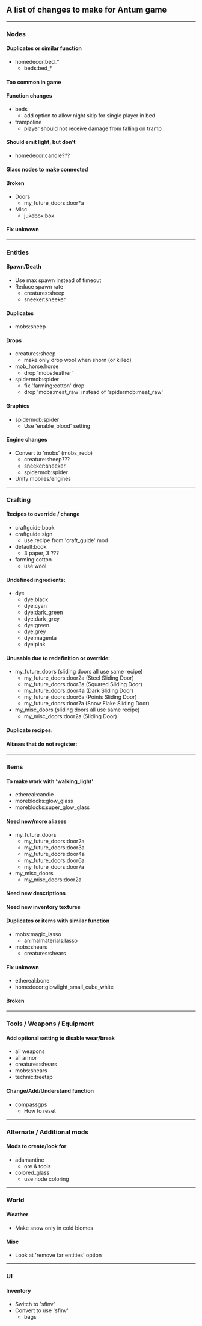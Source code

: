 ## A list of changes to make for Antum game


---

### Nodes

#### Duplicates or similar function
* homedecor:bed_*
	* beds:bed_*

#### Too common in game

#### Function changes
* beds
   	* add option to allow night skip for single player in bed
* trampoline
    * player should not receive damage from falling on tramp

#### Should emit light, but don't
* homedecor:candle???

#### Glass nodes to make connected

#### Broken
* Doors
	* my_future_doors:door\*a
* Misc
	* jukebox:box

#### Fix unknown


---

### Entities

#### Spawn/Death
* Use max spawn instead of timeout
* Reduce spawn rate
	* creatures:sheep
	* sneeker:sneeker

#### Duplicates
* mobs:sheep

#### Drops
* creatures:sheep
    * make only drop wool when shorn (or killed)
* mob_horse:horse
	* drop 'mobs:leather'
* spidermob:spider
	* fix 'farming:cotton' drop
	* drop 'mobs:meat_raw' instead of 'spidermob:meat_raw'

#### Graphics
* spidermob:spider
	* Use 'enable_blood' setting

#### Engine changes
* Convert to 'mobs' (mobs_redo)
	* creature:sheep???
	* sneeker:sneeker
	* spidermob:spider
* Unify mobiles/engines


---

### Crafting

#### Recipes to override / change
* craftguide:book
* craftguide:sign
	* use recipe from 'craft_guide' mod
* default:book
    * 3 paper, 3 ???
* farming:cotton
	* use wool

#### Undefined ingredients:
* dye
	* dye:black
	* dye:cyan
	* dye:dark_green
	* dye:dark_grey
	* dye:green
	* dye:grey
	* dye:magenta
	* dye:pink

#### Unusable due to redefinition or override:
* my_future_doors (sliding doors all use same recipe)
	* my_future_doors:door2a (Steel Sliding Door)
	* my_future_doors:door3a (Squared Sliding Door)
	* my_future_doors:door4a (Dark Sliding Door)
	* my_future_doors:door6a (Points Sliding Door)
	* my_future_doors:door7a (Snow Flake Sliding Door)
* my_misc_doors (sliding doors all use same recipe)
	* my_misc_doors:door2a (Sliding Door)

#### Duplicate recipes:

#### Aliases that do not register:


---

### Items

#### To make work with 'walking_light'
* ethereal:candle
* moreblocks:glow_glass
* moreblocks:super_glow_glass

#### Need new/more aliases
* my_future_doors
	* my_future_doors:door2a
	* my_future_doors:door3a
	* my_future_doors:door4a
	* my_future_doors:door6a
	* my_future_doors:door7a
* my_misc_doors
	* my_misc_doors:door2a

#### Need new descriptions

#### Need new inventory textures

#### Duplicates or items with similar function
* mobs:magic_lasso
    * animalmaterials:lasso
* mobs:shears
    * creatures:shears

#### Fix unknown
* ethereal:bone
* homedecor:glowlight_small_cube_white


#### Broken


---

### Tools / Weapons / Equipment

#### Add optional setting to disable wear/break
* all weapons
* all armor
* creatures:shears
* mobs:shears
* technic:treetap

#### Change/Add/Understand function
* compassgps
	* How to reset


---

### Alternate / Additional mods

#### Mods to create/look for
* adamantine
	* ore & tools
* colored_glass
    * use node coloring


---

### World

#### Weather
* Make snow only in cold biomes

#### Misc
* Look at 'remove far entities' option


---

### UI

#### Inventory
* Switch to 'sfinv'
* Convert to use 'sfinv'
	* bags
